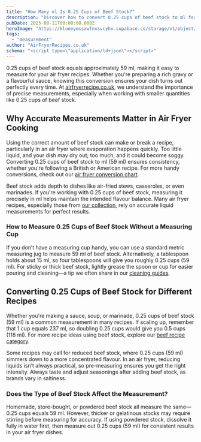 ```yaml
---
title: "How Many ml Is 0.25 Cups of Beef Stock?"
description: "Discover how to convert 0.25 cups of beef stock to ml for precise cooking. Perfect for air fryer recipes and more—get accurate measurements now!"
pubDate: 2025-08-11T00:00:00.000Z
heroImage: "https://klueoymssxwfnxsvcyhv.supabase.co/storage/v1/object/public/md/how-many-ml-is-0-25-cups-of-beef-stock-b168f733.webp"
tags:
  - "measurement"
author: "AirFryerRecipes.co.uk"
schema: "<script type=\"application/ld+json\"></script>"
---
```


<p>0.25 cups of beef stock equals approximately 59 ml, making it easy to measure for your air fryer recipes. Whether you're preparing a rich gravy or a flavourful sauce, knowing this conversion ensures your dish turns out perfectly every time. At <a href=https://www.airfryerrecipe.co.uk/>airfryerrecipe.co.uk</a>, we understand the importance of precise measurements, especially when working with smaller quantities like 0.25 cups of beef stock.</p>

<h2>Why Accurate Measurements Matter in Air Fryer Cooking</h2>  
<p>Using the correct amount of beef stock can make or break a recipe, particularly in an air fryer where evaporation happens quickly. Too little liquid, and your dish may dry out; too much, and it could become soggy. Converting 0.25 cups of beef stock to ml (59 ml) ensures consistency, whether you're following a British or American recipe. For more handy conversions, check out our <a href=https://www.airfryerrecipe.co.uk/air-fryer-conversion-chart>air fryer conversion chart</a>.</p>  

<p>Beef stock adds depth to dishes like air-fried stews, casseroles, or even marinades. If you're working with 0.25 cups of beef stock, measuring it precisely in ml helps maintain the intended flavour balance. Many air fryer recipes, especially those from <a href=https://www.airfryerrecipe.co.uk/recipes>our collection</a>, rely on accurate liquid measurements for perfect results.</p>  

<h3>How to Measure 0.25 Cups of Beef Stock Without a Measuring Cup</h3>  
<p>If you don’t have a measuring cup handy, you can use a standard metric measuring jug to measure 59 ml of beef stock. Alternatively, a tablespoon holds about 15 ml, so four tablespoons will give you roughly 0.25 cups (59 ml). For sticky or thick beef stock, lightly grease the spoon or cup for easier pouring and cleaning—a tip we often share in our <a href=https://www.airfryerrecipe.co.uk/air-fryer-cleaner>cleaning guides</a>.</p>  

<h2>Converting 0.25 Cups of Beef Stock for Different Recipes</h2>  
<p>Whether you're making a sauce, soup, or marinade, 0.25 cups of beef stock (59 ml) is a common measurement in many recipes. If scaling up, remember that 1 cup equals 237 ml, so doubling 0.25 cups would give you 0.5 cups (118 ml). For more recipe ideas using beef stock, explore our <a href=https://www.airfryerrecipe.co.uk/recipe-category/beef>beef recipe category</a>.</p>  

<p>Some recipes may call for reduced beef stock, where 0.25 cups (59 ml) simmers down to a more concentrated flavour. In an air fryer, reducing liquids isn’t always practical, so pre-measuring ensures you get the right intensity. Always taste and adjust seasonings after adding beef stock, as brands vary in saltiness.</p>  

<h3>Does the Type of Beef Stock Affect the Measurement?</h3>  
<p>Homemade, store-bought, or powdered beef stock all measure the same—0.25 cups equals 59 ml. However, thicker or gelatinous stocks may require stirring before measuring for accuracy. If using powdered stock, dissolve it fully in water first, then measure out 0.25 cups (59 ml) for consistent results in your air fryer dishes.</p>
